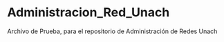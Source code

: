 # Administracion_Red_Unach

Archivo de Prueba, para el repositorio de Administración de Redes Unach
